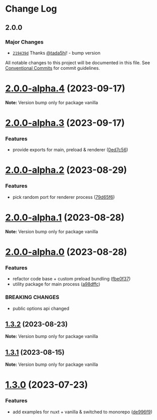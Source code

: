# Change Log

## 2.0.0

### Major Changes

- [`219439d`](https://github.com/tada5hi/vitron/commit/219439d03b8fcb52e6cce81f8c39276bc7bd4db9) Thanks [@tada5hi](https://github.com/tada5hi)! - bump version

All notable changes to this project will be documented in this file.
See [Conventional Commits](https://conventionalcommits.org) for commit guidelines.

# [2.0.0-alpha.4](https://github.com/tada5hi/vitron/compare/v2.0.0-alpha.3...v2.0.0-alpha.4) (2023-09-17)

**Note:** Version bump only for package vanilla

# [2.0.0-alpha.3](https://github.com/tada5hi/vitron/compare/v2.0.0-alpha.2...v2.0.0-alpha.3) (2023-09-17)

### Features

- provide exports for main, preload & renderer ([0ed7c56](https://github.com/tada5hi/vitron/commit/0ed7c561f07ae7feb26829e4baa95b5315a7835a))

# [2.0.0-alpha.2](https://github.com/tada5hi/vitron/compare/v2.0.0-alpha.1...v2.0.0-alpha.2) (2023-08-29)

### Features

- pick random port for renderer process ([79d65f6](https://github.com/tada5hi/vitron/commit/79d65f69500c9d01175dde1633a5cef2879edd2a))

# [2.0.0-alpha.1](https://github.com/tada5hi/vitron/compare/v2.0.0-alpha.0...v2.0.0-alpha.1) (2023-08-28)

**Note:** Version bump only for package vanilla

# [2.0.0-alpha.0](https://github.com/tada5hi/vitron/compare/v1.3.2...v2.0.0-alpha.0) (2023-08-28)

### Features

- refactor code base + custom preload bundling ([fbe0f37](https://github.com/tada5hi/vitron/commit/fbe0f3759c090715916bb00df09e5f6fe05ba2a9))
- utility package for main process ([a98dffc](https://github.com/tada5hi/vitron/commit/a98dffc4c371cc427e2d4b9a4811ffee6aa5fe93))

### BREAKING CHANGES

- public options api changed

## [1.3.2](https://github.com/tada5hi/vitron/compare/v1.3.1...v1.3.2) (2023-08-23)

**Note:** Version bump only for package vanilla

## [1.3.1](https://github.com/tada5hi/vitron/compare/v1.3.0...v1.3.1) (2023-08-15)

**Note:** Version bump only for package vanilla

# [1.3.0](https://github.com/tada5hi/vitron/compare/v1.2.0...v1.3.0) (2023-07-23)

### Features

- add examples for nuxt + vanilla & switched to monorepo ([de996f9](https://github.com/tada5hi/vitron/commit/de996f951412f5a42acc865bd00858ac008cd1a3))
